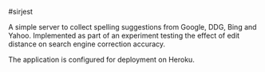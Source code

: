 #sirjest

A simple server to collect spelling suggestions from Google, DDG, Bing and Yahoo. Implemented as part of an experiment testing the effect of edit distance on search engine correction accuracy.

The application is configured for deployment on Heroku.
